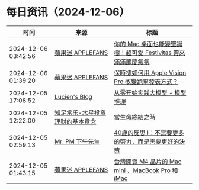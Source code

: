 ﻿# 每日资讯（2024-12-06）

|时间|来源|标题|
|---|---|---|
|2024-12-06 03:42:56|[蘋果迷 APPLEFANS](https://applefans.today/feed/)|[你的 Mac 桌面也能變聖誕樹！超可愛 Festivitas 帶來滿滿節慶氣氛](https://applefans.today/2024-12-festivitas-holiday-lights-mac/)|
|2024-12-06 01:39:20|[蘋果迷 APPLEFANS](https://applefans.today/feed/)|[保時捷如何用 Apple Vision Pro 改變跑車發表方式？](https://applefans.today/2024-12-apple-vision-pro-how-to-change-porsche/)|
|2024-12-05 17:08:52|[Lucien's Blog](https://blog.lucien.ink/feed/)|[从零开始实践大模型 - 模型推理](https://blog.lucien.ink/archives/550/)|
|2024-12-05 12:22:00|[知足常乐-水星投资理财的基本意念](http://mercurychong.blogspot.com/feeds/posts/default)|[當生命終結之時](http://mercurychong.blogspot.com/2024/12/blog-post.html)|
|2024-12-05 02:59:13|[Mr. PM 下午先生](http://feeds.feedburner.com/pmmustknow)|[40歲的反思 I：不需要更多的努力，而是需要更好的決策](https://mrpm.cc/?p=1737)|
|2024-12-05 01:43:15|[蘋果迷 APPLEFANS](https://applefans.today/feed/)|[台灣開賣 M4 晶片的 Mac mini 、MacBook Pro 和 iMac](https://applefans.today/2024-12-tw-launch-m4-mac-mini-imac-macbook-pro/)|
